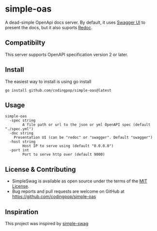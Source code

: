 # simple-oas

A dead-simple OpenApi docs server. By default, it uses [Swagger UI](https://github.com/swagger-api/swagger-ui) to present the docs, but it also suports [Redoc](https://github.com/Redocly/redoc).

## Compatibilty

This server supports OpenAPI specification version 2 or later.

## Install

The easiest way to install is using go install

```
go install github.com/codingpop/simple-oas@latest
```

## Usage

```
simple-oas
  -spec string
    	A file path or url to the json or yml OpenAPI spec (default "./spec.yml")
  -doc string
    Presentation UI (can be "redoc" or "swagger". Default "swagger")
  -host string
    	Host IP to serve using (default "0.0.0.0")
  -port int
    	Port to serve http over (default 9000)
```

## License & Contributing

* SimpleSwag is available as open source under the terms of the [MIT License](http://opensource.org/licenses/MIT).
* Bug reports and pull requests are welcome on GitHub at https://github.com/codingpop/simple-oas

## Inspiration
This project was inspired by [simple-swag](https://github.com/gocardless/simple-swag)
